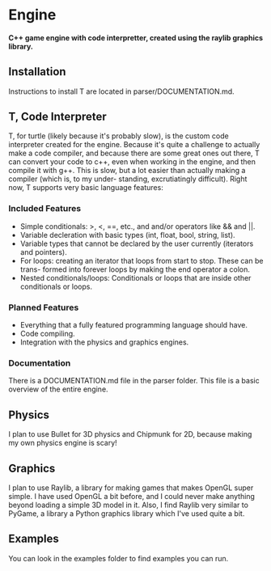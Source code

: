 # Engine
#### C++ game engine with code interpretter, created using the raylib graphics library.

## Installation
Instructions to install T are located in parser/DOCUMENTATION.md.

## T, Code Interpreter
T, for turtle (likely because it's probably slow), is the custom code interpreter 
created for the engine. Because it's quite a challenge to actually make a code 
compiler, and because there are some great ones out there, T can convert your
code to c++, even when working in the engine, and then compile it with g++. This
is slow, but a lot easier than actually making a compiler (which is, to my under-
standing, excrutiatingly difficult). Right now, T supports very basic language
features:

### Included Features

* Simple conditionals: >, <, ==, etc., and and/or operators like && and ||.
* Variable decleration with basic types (int, float, bool, string, list).
* Variable types that cannot be declared by the user currently (iterators and pointers).
* For loops: creating an iterator that loops from start to stop. These can be trans-
  formed into forever loops by making the end operator a colon.
* Nested conditionals/loops: Conditionals or loops that are inside other conditionals
  or loops.

### Planned Features

* Everything that a fully featured programming language should have.
* Code compiling.
* Integration with the physics and graphics engines.

### Documentation
There is a DOCUMENTATION.md file in the parser folder. This file is a basic overview
of the entire engine.

## Physics
I plan to use Bullet for 3D physics and Chipmunk for 2D, because making my own
physics engine is scary!

## Graphics
I plan to use Raylib, a library for making games that makes OpenGL super simple.
I have used OpenGL a bit before, and I could never make anything beyond loading
a simple 3D model in it. Also, I find Raylib very similar to PyGame, a library
a Python graphics library which I've used quite a bit.

## Examples
You can look in the examples folder to find examples you can run.
